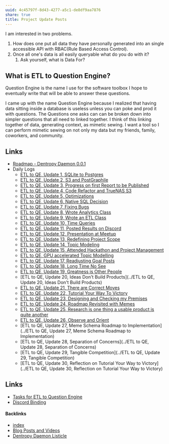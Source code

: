 ```yaml
---
uuid: 4c45797f-8d43-4277-a5c1-de8df9aa7876
share: true
title: Project Update Posts
---
```

I am interested in two problems. 

1. How does one put all data they have personally generated into an single accessible API with RBAC(Rule Based Access Control).
2. Once all one's data is all easily queryable what do you do with it?
	1. Ask yourself, what is Data For?
 
 ## What is ETL to Question Engine?

Question Engine is the name I use for the software toolbox I hope to eventually write that will be able to answer these questions.

I came up with the name Question Engine because I realized that having data sitting inside a database is useless unless you can poke and prod it with questions. The Questions one asks can can be broken down into simpler questions that all need to linked together. I think of this linking together of data, generating context, as mimetic sewing. I want a tool so I can perform mimetic sewing on not only my data but my friends, family, coworkers, and community.

## Links



* [Roadmap - Dentropy Daemon 0.0.1](../8d4d461f-49f7-4dbd-829f-807d0bb602df)
* Daily Logs
	* [ETL to QE, Update 1, SQLite to Postgres](../adf51542-a86b-437b-8542-9ef82c41d7a2)
	* [ETL to QE, Update 2, S3 and PostGraphile](../01d14af7-0d89-4c3a-90a8-12696e01e036)
	* [ETL to QE, Update 3, Progress on first Report to be Published](../a4afe3e7-e3ae-44ae-a1dc-e22754900e37)
	* [ETL to QE, Update 4, Code Refactor and TrueNAS S3](../d59dbed7-08bd-462e-8f87-24a80c791f46)
	* [ETL to QE, Update 5, Optimizations](../88cd3a9e-9156-4482-aaa5-2bb8eeebca0d)
	* [ETL to QE, Update 6, Native SQL Decision](../9dc97a82-96a0-495b-a8e2-a5c4d5c60abe)
	* [ETL to QE, Update 7, Fixing Bugs](../2a8426e6-7f84-42f2-82c3-e74e898e4c81)
	* [ETL to QE, Update 8, Wrote Analytics Class](../4bf73c7e-2bf6-415f-80b3-f3a3b6a370a8)
	* [ETL to QE, Update 9, Wrote an ETL Class](../c307374d-a751-437a-8eb4-ff3dc7808499)
	* [ETL to QE, Update 10, Time Queries](../8a04da32-878d-4f6c-9973-ed58870b250f)
	* [ETL to QE, Update 11, Posted Results on Discord](../a04a75b2-d970-44fc-8e09-53b3aeca6f2f)
	* [ETL to QE, Update 12, Presentation at Meetup](../20be1355-e585-4eb4-b0a7-4a65c1eda264)
	* [ETL to QE, Update 13, Redefining Project Scope](../0857e406-5e14-4b45-9e8c-3ae712a2f00a)
	* [ETL to QE, Update 14, Topic Modeling](../a7099c90-7fb1-4230-9c47-874fd85e8837)
	* [ETL to QE, Update 15, Attended Hackathon and Project Management](../9949cc79-681a-4ec8-a963-538958be3ec1)
	* [ETL to QE, GPU accelerated Topic Modelling](../0a62e9d5-68ae-41a5-8bdb-7773b59abc1f)
	* [ETL to QE, Update 17, Readjusting Goal Posts](../d14bd990-0628-4152-9bea-0c588dc707e8)
	* [ETL to QE, Update 18, Long Time No See](../07184fda-87ef-4fa9-9c6e-1c4382f6fabc)
	* [ETL to QE, Update 19, Greatness is Other People](../9e00b380-91e7-4092-98fd-838dc5fd21d8)
	* [ETL to QE, Update 20, Ideas Don't Build Products](../ETL to QE, Update 20, Ideas Don't Build Products)
	* [ETL to QE, Update 21, There are Correct Moves](../d6c6d932-5842-4fbc-a67d-1759c2c2bb02)
	* [ETL to QE, Update 22, Tutorial Your Way To Victory](../72b60152-c15c-4243-8329-67cd13e78ba6)
	* [ETL to QE, Update 23, Designing and Checking my Premises](../2bd9365f-daba-418c-bbe8-3aed2804909d)
	* [ETL to QE, Update 24, Roadmap Revisited with Memes](../89c90b4a-2065-4b58-93eb-107794ed8671)
	* [ETL to QE, Update 25, Research is one thing a usable product is quite another](../0688a5f2-87e0-4754-b09b-88b09b92ebd8)
	* [ETL to QE, Update 26, Observe and Orient](../a6694d76-0b96-4dd7-8f4a-8d213fef86f0)
	* [ETL to QE, Update 27, Meme Schema Roadmap to Implementation](../ETL to QE, Update 27, Meme Schema Roadmap to Implementation)
	* [ETL to QE, Update 28, Separation of Concerns](../ETL to QE, Update 28, Separation of Concerns)
	* [ETL to QE, Update 29, Tangible Competition](../ETL to QE, Update 29, Tangible Competition)
	* [ETL to QE, Update 30, Reflection on Tutorial Your Way to Victory](../ETL to QE, Update 30, Reflection on Tutorial Your Way to Victory)

## Links

* [Tasks for ETL to Question Engine](../a6649a28-5862-4820-8797-1cfaf2ba1713)
* [Discord Binding](../1c376bfd-75ef-4c0d-9e23-3680653de55f)


#### Backlinks

* [index](/146656b4-573a-4e42-8f00-239ab29eac3b)
* [Blog Posts and Videos](/0709dea0-4a97-4596-8d8e-32a0e614f8a2)
* [Dentropy Daemon Listicle](/15c66694-3dc9-4115-afb8-887a6e52ffea)